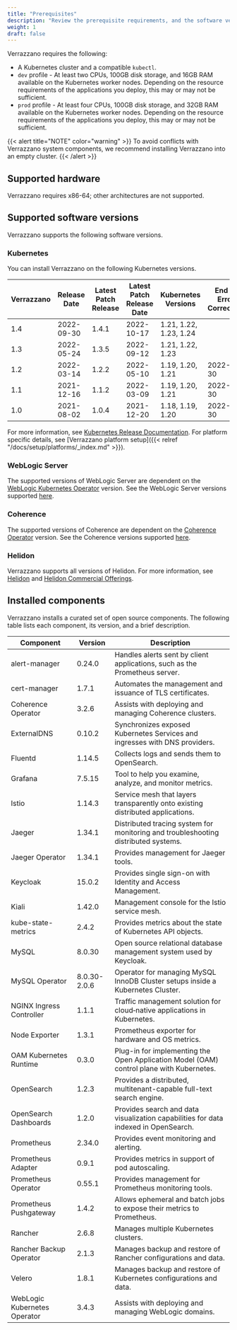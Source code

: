 ```yaml
---
title: "Prerequisites"
description: "Review the prerequisite requirements, and the software versions installed and supported by Verrazzano"
weight: 1
draft: false
---
```



Verrazzano requires the following:
- A Kubernetes cluster and a compatible `kubectl`.
- `dev` profile - At least two CPUs, 100GB disk storage, and 16GB RAM available on the Kubernetes worker nodes. Depending on the resource requirements of the applications you deploy, this may or may not be sufficient.
- `prod` profile - At least four CPUs, 100GB disk storage, and 32GB RAM available on the Kubernetes worker nodes.  Depending on the resource requirements of the applications you deploy, this may or may not be sufficient.

{{< alert title="NOTE" color="warning" >}}
To avoid conflicts with Verrazzano system components, we recommend installing Verrazzano into an empty cluster.
{{< /alert >}}

## Supported hardware
Verrazzano requires x86-64; other architectures are not supported.

## Supported software versions
Verrazzano supports the following software versions.

### Kubernetes
You can install Verrazzano on the following Kubernetes versions.

| Verrazzano | Release Date | Latest Patch Release | Latest Patch Release Date | Kubernetes Versions    | End of Error Correction |
|------------|--------------|----------------------|---------------------------|------------------------|-------------------------|
| 1.4        | 2022-09-30   | 1.4.1                | 2022-10-17                | 1.21, 1.22, 1.23, 1.24 |                         |
| 1.3        | 2022-05-24   | 1.3.5                | 2022-09-12                | 1.21, 1.22, 1.23       |                         |
| 1.2        | 2022-03-14   | 1.2.2                | 2022-05-10                | 1.19, 1.20, 1.21       | 2022-11-30              |
| 1.1        | 2021-12-16   | 1.1.2                | 2022-03-09                | 1.19, 1.20, 1.21       | 2022-09-30              |
| 1.0        | 2021-08-02   | 1.0.4                | 2021-12-20                | 1.18, 1.19, 1.20       | 2022-06-30              |

For more information, see [Kubernetes Release Documentation](https://kubernetes.io/releases/).
For platform specific details, see [Verrazzano platform setup]({{< relref "/docs/setup/platforms/_index.md" >}}).

### WebLogic Server
The supported versions of WebLogic Server are dependent on the [WebLogic Kubernetes Operator](https://oracle.github.io/weblogic-kubernetes-operator/) version.
See the WebLogic Server versions supported [here](https://oracle.github.io/weblogic-kubernetes-operator/userguide/prerequisites/introduction/).


### Coherence
The supported versions of Coherence are dependent on the [Coherence Operator](https://oracle.github.io/coherence-operator/docs/latest/#/about/01_overview) version.
See the Coherence versions supported [here](https://oracle.github.io/coherence-operator/docs/latest/#/docs/installation/01_installation).

### Helidon
Verrazzano supports all versions of Helidon.  For more information, see [Helidon](https://helidon.io) and
 [Helidon Commercial Offerings](https://support.oracle.com/knowledge/Middleware/2645279_1.html).

## Installed components
Verrazzano installs a curated set of open source components.  The following table lists each
component, its version, and a brief description.

| Component                    | Version      | Description                                                                              |
|------------------------------|--------------|------------------------------------------------------------------------------------------|
| alert-manager                | 0.24.0       | Handles alerts sent by client applications, such as the Prometheus server.               |
| cert-manager                 | 1.7.1        | Automates the management and issuance of TLS certificates.                               |
| Coherence Operator           | 3.2.6        | Assists with deploying and managing Coherence clusters.                                  |
| ExternalDNS                  | 0.10.2       | Synchronizes exposed Kubernetes Services and ingresses with DNS providers.               |
| Fluentd                      | 1.14.5       | Collects logs and sends them to OpenSearch.                                              |
| Grafana                      | 7.5.15       | Tool to help you examine, analyze, and monitor metrics.                                  |
| Istio                        | 1.14.3       | Service mesh that layers transparently onto existing distributed applications.           |
| Jaeger                       | 1.34.1       | Distributed tracing system for monitoring and troubleshooting distributed systems.       |
| Jaeger Operator              | 1.34.1       | Provides management for Jaeger tools.                                                    |
| Keycloak                     | 15.0.2       | Provides single sign-on with Identity and Access Management.                             |
| Kiali                        | 1.42.0       | Management console for the Istio service mesh.                                           |
| kube-state-metrics           | 2.4.2        | Provides metrics about the state of Kubernetes API objects.                              |
| MySQL                        | 8.0.30       | Open source relational database management system used by Keycloak.                      |
| MySQL Operator               | 8.0.30-2.0.6 | Operator for managing MySQL InnoDB Cluster setups inside a Kubernetes Cluster.           |
| NGINX Ingress Controller     | 1.1.1        | Traffic management solution for cloud‑native applications in Kubernetes.                 |
| Node Exporter                | 1.3.1        | Prometheus exporter for hardware and OS metrics.                                         |
| OAM Kubernetes Runtime       | 0.3.0        | Plug-in for implementing the Open Application Model (OAM) control plane with Kubernetes. |
| OpenSearch                   | 1.2.3        | Provides a distributed, multitenant-capable full-text search engine.                     |
| OpenSearch Dashboards        | 1.2.0        | Provides search and data visualization capabilities for data indexed in OpenSearch.      |
| Prometheus                   | 2.34.0       | Provides event monitoring and alerting.                                                  |
| Prometheus Adapter           | 0.9.1        | Provides metrics in support of pod autoscaling.                                          |
| Prometheus Operator          | 0.55.1       | Provides management for Prometheus monitoring tools.                                     |
| Prometheus Pushgateway       | 1.4.2        | Allows ephemeral and batch jobs to expose their metrics to Prometheus.                   |
| Rancher                      | 2.6.8        | Manages multiple Kubernetes clusters.                                                    |
| Rancher Backup Operator      | 2.1.3        | Manages backup and restore of Rancher configurations and data.                           |
| Velero                       | 1.8.1        | Manages backup and restore of Kubernetes configurations and data.                        |
| WebLogic Kubernetes Operator | 3.4.3        | Assists with deploying and managing WebLogic domains.                                    |
